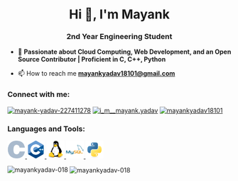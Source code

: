 <h1 align="center">Hi 👋, I'm Mayank</h1>
<h3 align="center">2nd Year Engineering Student</h3>

- 🌱 **Passionate about Cloud Computing, Web Development, and an Open Source Contributor | Proficient in C, C++, Python**

- 📫 How to reach me **mayankyadav18101@gmail.com**

<h3 align="left">Connect with me:</h3>
<p align="left">
<a href="https://linkedin.com/in/mayank-yadav-227411278" target="blank"><img align="center" src="https://raw.githubusercontent.com/rahuldkjain/github-profile-readme-generator/master/src/images/icons/Social/linked-in-alt.svg" alt="mayank-yadav-227411278" height="30" width="40" /></a>
<a href="https://instagram.com/i_m__mayank.yadav" target="blank"><img align="center" src="https://raw.githubusercontent.com/rahuldkjain/github-profile-readme-generator/master/src/images/icons/Social/instagram.svg" alt="i_m__mayank.yadav" height="30" width="40" /></a>
<a href="https://www.hackerrank.com/mayankyadav18101" target="blank"><img align="center" src="https://raw.githubusercontent.com/rahuldkjain/github-profile-readme-generator/master/src/images/icons/Social/hackerrank.svg" alt="mayankyadav18101" height="30" width="40" /></a>
</p>

<h3 align="left">Languages and Tools:</h3>
<p align="left"> <a href="https://www.cprogramming.com/" target="_blank" rel="noreferrer"> <img src="https://raw.githubusercontent.com/devicons/devicon/master/icons/c/c-original.svg" alt="c" width="40" height="40"/> </a> <a href="https://www.w3schools.com/cpp/" target="_blank" rel="noreferrer"> <img src="https://raw.githubusercontent.com/devicons/devicon/master/icons/cplusplus/cplusplus-original.svg" alt="cplusplus" width="40" height="40"/> </a> <a href="https://www.linux.org/" target="_blank" rel="noreferrer"> <img src="https://raw.githubusercontent.com/devicons/devicon/master/icons/linux/linux-original.svg" alt="linux" width="40" height="40"/> </a> <a href="https://www.mysql.com/" target="_blank" rel="noreferrer"> <img src="https://raw.githubusercontent.com/devicons/devicon/master/icons/mysql/mysql-original-wordmark.svg" alt="mysql" width="40" height="40"/> </a> <a href="https://www.python.org" target="_blank" rel="noreferrer"> <img src="https://raw.githubusercontent.com/devicons/devicon/master/icons/python/python-original.svg" alt="python" width="40" height="40"/> </a> </p>

<p><img align="left" src="https://github-readme-stats.vercel.app/api/top-langs?username=mayankyadav-018&show_icons=true&locale=en&layout=compact" alt="mayankyadav-018" /></p>

<p>&nbsp;<img align="center" src="https://github-readme-stats.vercel.app/api?username=mayankyadav-018&show_icons=true&locale=en" alt="mayankyadav-018" /></p>
